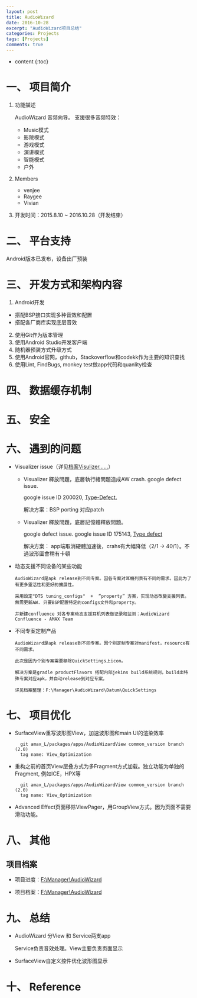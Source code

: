 ```yaml
---
layout: post
title: AudioWizard
date: 2016-10-28
excerpt: "AudioWizard项目总结"
categories: Projects
tags: [Projects]
comments: true
---
```


* content
{:toc}



# 一、 项目简介

1. 功能描述

    AudioWizard 音频向导。 支援很多音频特效：
    
    - Music模式
    - 影院模式
    - 游戏模式
    - 演讲模式
    - 智能模式
    - 户外

2. Members

    - venjee
    - Raygee
    - Vivian

3. 开发时间：2015.8.10 ~ 2016.10.28（开发结束）


# 二、 平台支持

Android版本已发布，设备出厂预装

# 三、 开发方式和架构内容

1. Android开发
 - 搭配BSP接口实现多种音效和配置
 - 搭配各厂商库实现底层音效
2. 使用Git作为版本管理
3. 使用Android Studio开发客户端
4. 随机器预装方式升级方式
5. 使用Android官网，github，Stackoverflow和codekk作为主要的知识查找
6. 使用Lint, FindBugs, monkey test做app代码和quanlity检查

# 四、 数据缓存机制

# 五、 安全

# 六、 遇到的问题

- Visualizer issue（详见[档案Visulizer......](F:\Manager\AudioWizard\Datum)）
    - Visualizer 釋放問題，底層執行緒問題造成AW crash. google defect issue.

        google issue ID 200020, [Type-Defect.](https://code.google.com/p/android/issues/detail?id=200020&can=1&q=Visualizer&colspec=ID%20Status%20Priority%20Owner%20Summary%20Stars%20Reporter%20Opened  ) 
        
        解决方案：BSP porting 对应patch

    - Visualizer 釋放問題，底層記憶體釋放問題。 

        google defect issue. google issue ID 175143, [Type defect](https://code.google.com/p/android/issues/detail?id=175143)

        解决方案： app端取消硬體加速後，crahs有大幅降低（2/1 -> 40/1）。不過波形圖會稍有卡頓
        
- 动态支援不同设备的某些功能
  
      AudioWizard是apk release到不同专案。因各专案对耳機列表有不同的需求。因此为了有更多靈活性和更好的擴展性。
      
      采用設定"DTS tuning_configs"  +  “property” 方案，实现动态改變支援列表。無需更新AW. 只要BSP配置特定的configs文件和property。
      
      并新建confluence 对各专案动态支援耳机列表做记录和监测：AudioWizard Confluence - AMAX Team
  
- 不同专案定制产品
  
      AudioWizard是apk release到不同专案。因个别定制专案对manifest，resource有不同需求。
      
      此次是因为个别专案需要移除QuickSettings上icon。
      
      解决方案是gradle productFlavors 搭配内部jekins build系统规则，build出特殊专案对应apk，并自动release到对应专案。
      
      详见档案整理：F:\Manager\AudioWizard\Datum\QuickSettings

# 七、 项目优化

- SurfaceView重写波形图View，加速波形图和main UI的渲染效率
    
        git amax_L/packages/apps/AudioWizardView common_version branch (2.0)
        tag name: View_Optimization
- 重构之前的首页View层叠方式为多Fragment方式加载。独立功能为单独的Fragment, 例如ICE，HPX等

        git amax_L/packages/apps/AudioWizardView common_version branch (2.0)
        tag name: View_Optimization
- Advanced Effect页面移除ViewPager，用GroupView方式。因为页面不需要滑动功能。


# 八、 其他

## 项目档案

- 项目进度：[F:\Manager\AudioWizard](F:\Manager\AudioWizard)

- 项目档案：[F:\Manager\AudioWizard](F:\Manager\AudioWizard)

# 九、 总结

- AudioWizard 分View 和 Service两支app
  
    Service负责音效处理。View主要负责页面显示
    
- SurfaceView自定义控件优化波形图显示

# 十、 Reference

